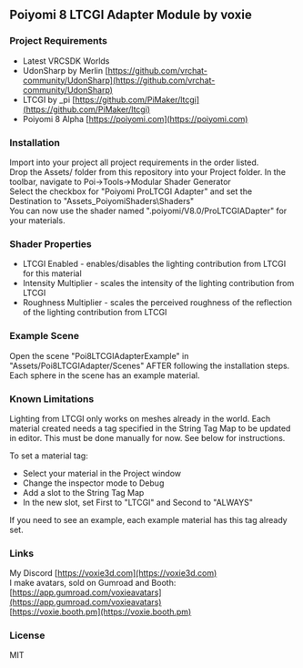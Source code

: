 ## Poiyomi 8 LTCGI Adapter Module by voxie

### Project Requirements
* Latest VRCSDK Worlds 
* UdonSharp by Merlin [https://github.com/vrchat-community/UdonSharp](https://github.com/vrchat-community/UdonSharp)
* LTCGI by _pi [https://github.com/PiMaker/ltcgi](https://github.com/PiMaker/ltcgi)
* Poiyomi 8 Alpha [https://poiyomi.com](https://poiyomi.com)

### Installation
Import into your project all project requirements in the order listed.   
Drop the Assets/ folder from this repository into your Project folder.
In the toolbar, navigate to Poi->Tools->Modular Shader Generator  
Select the checkbox for "Poiyomi ProLTCGI Adapter" and set the Destination to "Assets\_PoiyomiShaders\Shaders"  
You can now use the shader named ".poiyomi/V8.0/ProLTCGIADapter" for your materials.

### Shader Properties
* LTCGI Enabled - enables/disables the lighting contribution from LTCGI for this material
* Intensity Multiplier - scales the intensity of the lighting contribution from LTCGI
* Roughness Multiplier - scales the perceived roughness of the reflection of the lighting contribution from LTCGI

### Example Scene
Open the scene "Poi8LTCGIAdapterExample" in "Assets/Poi8LTCGIAdapter/Scenes" AFTER following the installation steps. Each sphere in the scene has an example material.

### Known Limitations
Lighting from LTCGI only works on meshes already in the world.
Each material created needs a tag specified in the String Tag Map to be updated in editor. This must be done manually for now. See below for instructions.

To set a material tag:
* Select your material in the Project window
* Change the inspector mode to Debug 
* Add a slot to the String Tag Map
* In the new slot, set First to "LTCGI" and Second to "ALWAYS"

If you need to see an example, each example material has this tag already set.

### Links
My Discord [https://voxie3d.com](https://voxie3d.com)  
I make avatars, sold on Gumroad and Booth:  
[https://app.gumroad.com/voxieavatars](https://app.gumroad.com/voxieavatars)  
[https://voxie.booth.pm](https://voxie.booth.pm)  


### License
MIT
